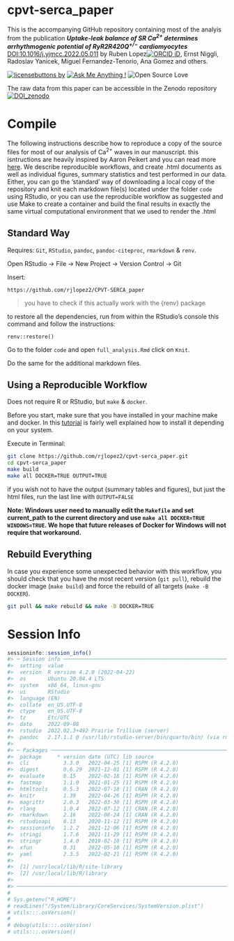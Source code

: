 
<!-- README.md is generated from README.Rmd. Please edit that file -->

# cpvt-serca_paper

This is the accompanying GitHub repository containing most of the
analyis from the publication ***Uptake-leak balance of SR
Ca<sup>2+</sup> determines arrhythmogenic potential of
RyR2R420Q<sup>+/−</sup> cardiomyocytes***
[DOI:10.1016/j.yjmcc.2022.05.011](https://doi.org/10.1016/j.yjmcc.2022.05.011)
by Ruben Lopez[![ORCID
iD](https://orcid.org/sites/default/files/images/orcid_16x16.png)](https://orcid.org/0000-0002-3802-3158),
Ernst Niggli, Radoslav Yanicek, Miguel Fernandez-Tenorio, Ana Gomez and
others.

[![licensebuttons
by](https://img.shields.io/badge/License-MIT-yellow.svg)](https://opensource.org/licenses/MIT)
[![Ask Me Anything
!](https://img.shields.io/badge/Ask%20me-anything-1abc9c.svg)](https://github.com/rjlopez2/cpvt-serca_paper/issues/new)
![Open Source
Love](https://badges.frapsoft.com/os/v2/open-source.svg?v=103)

The raw data from this paper can be accessible in the Zenodo repository
[![DOI_zenodo](https://zenodo.org/badge/DOI/10.5281/zenodo.5226364.svg)](https://doi.org/10.5281/zenodo.5226364)

# Compile

The following instructions describe how to reproduce a copy of the
source files for most of our analysis of Ca<sup>2+</sup> waves in our
manuscript. this isntructions are heavily inspired by Aaron Peikert and
you can read more [here](https://doi.org/10.31234/osf.io/8xzqy). We
describe reproducible workflows, and create .html documents as well as
individual figures, summary statistics and test performed in our data.
Either, you can go the ‘standard’ way of downloading a local copy of the
repository and knit each markdown file(s) located under the folder
`code` using RStudio, or you can use the reproducible workflow as
suggested and use Make to create a container and build the final results
in exactly the same virtual computational environment that we used to
render the .html

## Standard Way

Requires: `Git`, `RStudio`, `pandoc`, `pandoc-citeproc`, `rmarkdown` &
`renv`.

Open RStudio -\> File -\> New Project -\> Version Control -\> Git

Insert:

    https://github.com/rjlopez2/CPVT-SERCA_paper

> you have to check if this actually work with the {renv} package

to restore all the dependencies, run from within the RStudio’s console
this command and follow the instructions:

    renv::restore()

Go to the folder `code` and open `full_analysis.Rmd` click on `Knit`.

Do the same for the additional markdown files.

## Using a Reproducible Workflow

Does not require R or RStudio, but `make` & `docker`.

Before you start, make sure that you have installed in your machine make
and docker. In this
[tutorial](https://github.com/aaronpeikert/reproducible-research#resources)
is fairly well explained how to install it depending on your system.

Execute in Terminal:

``` bash
git clone https://github.com/rjlopez2/cpvt-serca_paper.git
cd cpvt-serca_paper
make build
make all DOCKER=TRUE OUTPUT=TRUE
```

if you wish not to have the output (summary tables and figures), but
just the html files, run the last line with `OUTPUT=FALSE`

**Note: Windows user need to manually edit the `Makefile` and set
current_path to the current directory and use
`make all DOCKER=TRUE WINDOWS=TRUE`. We hope that future releases of
Docker for Windows will not require that workaround.**

## Rebuild Everything

In case you experience some unexpected behavior with this workflow, you
should check that you have the most recent version (`git pull`), rebuild
the docker image (`make build`) and force the rebuild of all targets
(`make -B DOCKER`).

``` bash
git pull && make rebuild && make -B DOCKER=TRUE
```

# Session Info

``` r
sessioninfo::session_info()
#> ─ Session info ───────────────────────────────────────────────────────────────────────────────────────────────────────────────
#>  setting  value
#>  version  R version 4.2.0 (2022-04-22)
#>  os       Ubuntu 20.04.4 LTS
#>  system   x86_64, linux-gnu
#>  ui       RStudio
#>  language (EN)
#>  collate  en_US.UTF-8
#>  ctype    en_US.UTF-8
#>  tz       Etc/UTC
#>  date     2022-09-08
#>  rstudio  2022.02.3+492 Prairie Trillium (server)
#>  pandoc   2.17.1.1 @ /usr/lib/rstudio-server/bin/quarto/bin/ (via rmarkdown)
#> 
#> ─ Packages ───────────────────────────────────────────────────────────────────────────────────────────────────────────────────
#>  package     * version date (UTC) lib source
#>  cli           3.3.0   2022-04-25 [1] RSPM (R 4.2.0)
#>  digest        0.6.29  2021-12-01 [1] RSPM (R 4.2.0)
#>  evaluate      0.15    2022-02-18 [1] RSPM (R 4.2.0)
#>  fastmap       1.1.0   2021-01-25 [1] RSPM (R 4.2.0)
#>  htmltools     0.5.3   2022-07-18 [1] CRAN (R 4.2.0)
#>  knitr         1.39    2022-04-26 [1] RSPM (R 4.2.0)
#>  magrittr      2.0.3   2022-03-30 [1] RSPM (R 4.2.0)
#>  rlang         1.0.4   2022-07-12 [1] CRAN (R 4.2.0)
#>  rmarkdown     2.16    2022-08-24 [1] CRAN (R 4.2.0)
#>  rstudioapi    0.13    2020-11-12 [1] RSPM (R 4.2.0)
#>  sessioninfo   1.2.2   2021-12-06 [1] RSPM (R 4.2.0)
#>  stringi       1.7.6   2021-11-29 [1] RSPM (R 4.2.0)
#>  stringr       1.4.0   2019-02-10 [1] RSPM (R 4.2.0)
#>  xfun          0.31    2022-05-10 [1] RSPM (R 4.2.0)
#>  yaml          2.3.5   2022-02-21 [1] RSPM (R 4.2.0)
#> 
#>  [1] /usr/local/lib/R/site-library
#>  [2] /usr/local/lib/R/library
#> 
#> ──────────────────────────────────────────────────────────────────────────────────────────────────────────────────────────────
# 
# Sys.getenv("R_HOME")
# readLines("/System/Library/CoreServices/SystemVersion.plist")
# utils:::.osVersion()
# 
# debug(utils:::.osVersion)
# utils:::.osVersion()
```
